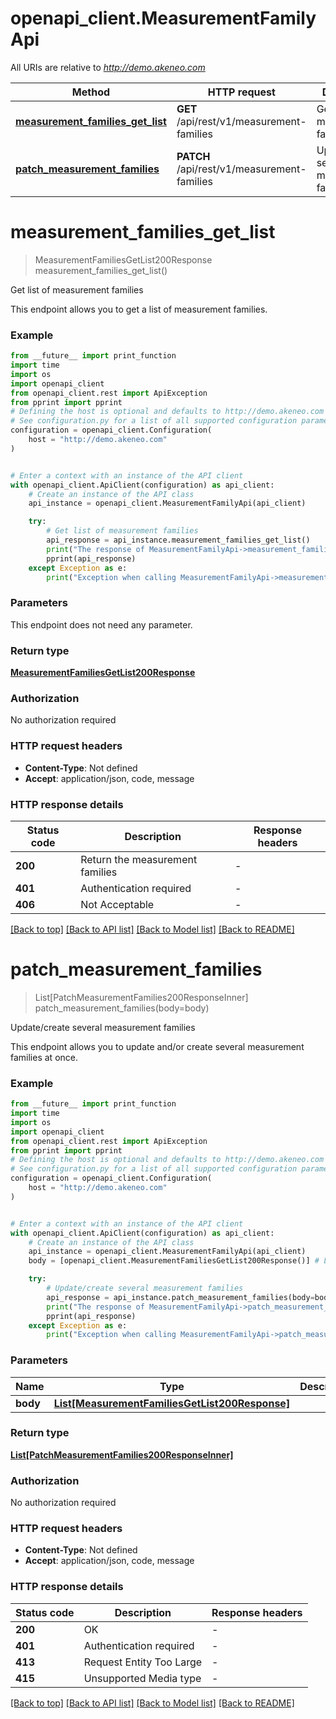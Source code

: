 # openapi_client.MeasurementFamilyApi

All URIs are relative to *http://demo.akeneo.com*

Method | HTTP request | Description
------------- | ------------- | -------------
[**measurement_families_get_list**](MeasurementFamilyApi.md#measurement_families_get_list) | **GET** /api/rest/v1/measurement-families | Get list of measurement families
[**patch_measurement_families**](MeasurementFamilyApi.md#patch_measurement_families) | **PATCH** /api/rest/v1/measurement-families | Update/create several measurement families


# **measurement_families_get_list**
> MeasurementFamiliesGetList200Response measurement_families_get_list()

Get list of measurement families

This endpoint allows you to get a list of measurement families.

### Example

```python
from __future__ import print_function
import time
import os
import openapi_client
from openapi_client.rest import ApiException
from pprint import pprint
# Defining the host is optional and defaults to http://demo.akeneo.com
# See configuration.py for a list of all supported configuration parameters.
configuration = openapi_client.Configuration(
    host = "http://demo.akeneo.com"
)


# Enter a context with an instance of the API client
with openapi_client.ApiClient(configuration) as api_client:
    # Create an instance of the API class
    api_instance = openapi_client.MeasurementFamilyApi(api_client)

    try:
        # Get list of measurement families
        api_response = api_instance.measurement_families_get_list()
        print("The response of MeasurementFamilyApi->measurement_families_get_list:\n")
        pprint(api_response)
    except Exception as e:
        print("Exception when calling MeasurementFamilyApi->measurement_families_get_list: %s\n" % e)
```

### Parameters
This endpoint does not need any parameter.

### Return type

[**MeasurementFamiliesGetList200Response**](MeasurementFamiliesGetList200Response.md)

### Authorization

No authorization required

### HTTP request headers

 - **Content-Type**: Not defined
 - **Accept**: application/json, code, message

### HTTP response details
| Status code | Description | Response headers |
|-------------|-------------|------------------|
**200** | Return the measurement families |  -  |
**401** | Authentication required |  -  |
**406** | Not Acceptable |  -  |

[[Back to top]](#) [[Back to API list]](../README.md#documentation-for-api-endpoints) [[Back to Model list]](../README.md#documentation-for-models) [[Back to README]](../README.md)

# **patch_measurement_families**
> List[PatchMeasurementFamilies200ResponseInner] patch_measurement_families(body=body)

Update/create several measurement families

This endpoint allows you to update and/or create several measurement families at once.

### Example

```python
from __future__ import print_function
import time
import os
import openapi_client
from openapi_client.rest import ApiException
from pprint import pprint
# Defining the host is optional and defaults to http://demo.akeneo.com
# See configuration.py for a list of all supported configuration parameters.
configuration = openapi_client.Configuration(
    host = "http://demo.akeneo.com"
)


# Enter a context with an instance of the API client
with openapi_client.ApiClient(configuration) as api_client:
    # Create an instance of the API class
    api_instance = openapi_client.MeasurementFamilyApi(api_client)
    body = [openapi_client.MeasurementFamiliesGetList200Response()] # List[MeasurementFamiliesGetList200Response] |  (optional)

    try:
        # Update/create several measurement families
        api_response = api_instance.patch_measurement_families(body=body)
        print("The response of MeasurementFamilyApi->patch_measurement_families:\n")
        pprint(api_response)
    except Exception as e:
        print("Exception when calling MeasurementFamilyApi->patch_measurement_families: %s\n" % e)
```

### Parameters

Name | Type | Description  | Notes
------------- | ------------- | ------------- | -------------
 **body** | [**List[MeasurementFamiliesGetList200Response]**](MeasurementFamiliesGetList200Response.md)|  | [optional] 

### Return type

[**List[PatchMeasurementFamilies200ResponseInner]**](PatchMeasurementFamilies200ResponseInner.md)

### Authorization

No authorization required

### HTTP request headers

 - **Content-Type**: Not defined
 - **Accept**: application/json, code, message

### HTTP response details
| Status code | Description | Response headers |
|-------------|-------------|------------------|
**200** | OK |  -  |
**401** | Authentication required |  -  |
**413** | Request Entity Too Large |  -  |
**415** | Unsupported Media type |  -  |

[[Back to top]](#) [[Back to API list]](../README.md#documentation-for-api-endpoints) [[Back to Model list]](../README.md#documentation-for-models) [[Back to README]](../README.md)

